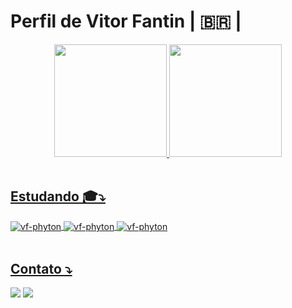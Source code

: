 # Perfil de Vitor Fantin | 🇧🇷 |
<div align="center">
  <a href="https://github.com/vitorfantin">
  <img height="180em" src="https://github-readme-stats.vercel.app/api?username=vitorfantin&show_icons=true&theme=github_dark&include_all_commits=true&count_private=true"/ > 
  <img height="180em" src="https://github-readme-stats.vercel.app/api/top-langs/?username=vitorfantin&layout=compact&langs_count=7&theme=github_dark"/ >
</div>
<br>
 
 ## Estudando 🎓⤵️
 <div style="display: inline_block">
    <img align="center" alt="vf-phyton" src="https://img.shields.io/badge/Python-3776AB?style=for-the-badge&logo=python&logoColor=white"/>
    <img align="center" alt="vf-phyton" src="https://img.shields.io/badge/Kotlin-0095D5?&style=for-the-badge&logo=kotlin&logoColor=white"/>
    <img align="center" alt="vf-phyton" src="https://img.shields.io/badge/Flutter-02569B?style=for-the-badge&logo=flutter&logoColor=white"/>
 </div>
 
 <br>
 
 ## Contato ⤵️ 
  
<div> 
 <a href = "mailto:fantinfx@gmail.com"><img src="https://img.shields.io/badge/Gmail-D14836?style=for-the-badge&logo=gmail&logoColor=white" target="_blank"></a>
 <a href="https://www.linkedin.com/in/vitorfantin/" target="_blank"><img src="https://img.shields.io/badge/LinkedIn-0077B5?style=for-the-badge&logo=linkedin&logoColor=white" target="_blank"></a>

